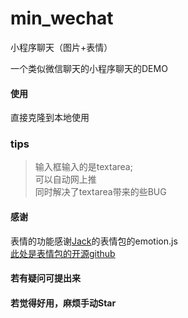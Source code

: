 # min_wechat
小程序聊天（图片+表情）


一个类似微信聊天的小程序聊天的DEMO

#### 使用
直接克隆到本地使用

### tips

> 输入框输入的是textarea;   
> 可以自动网上推   
> 同时解决了textarea带来的些BUG   


#### 感谢
表情的功能感谢[Jack](https://github.com/jackzhum/miniprogram-emotion)的表情包的emotion.js   
[此处是表情包的开源github](https://github.com/jackzhum/miniprogram-emotion)

#### 若有疑问可提出来
#### 若觉得好用，麻烦手动Star
